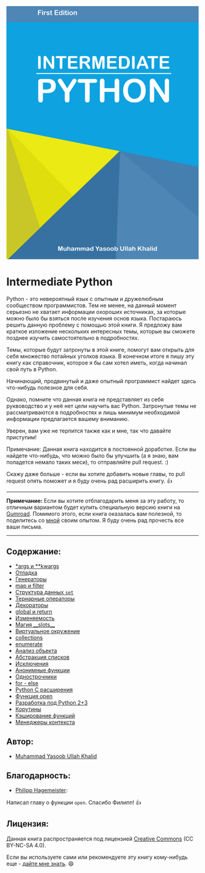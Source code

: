 ![Обложка книги Intermediate Python](_static/cover.png)

Intermediate Python
===================

Python - это невероятный язык с опытным и дружелюбным сообществом программистов.
Тем не менее, на данный момент серьезно не хватает информации охороших источниках,
за которые можно было бы взяться после изучения основ языка. Постараюсь решить данную
проблему с помощью этой книги. Я предложу вам краткое изложение нескольких
интересных темы, которые вы сможете позднее изучить самостоятельно в
подробностях.

Темы, которые будут затронуты в этой книге, помогут вам открыть для себя
множество потайных уголков языка. В конечном итоге я пишу эту книгу как
справочник, которое я бы сам хотел иметь, когда начинал свой путь в Python.

Начинающий, продвинутый и даже опытный программист найдет здесь что-нибудь
полезное для себя.

Однако, помните что данная книга не представляет из себя руквоводство и у неё
нет цели научить вас Python. Затронутые темы не рассматриваются в подробностях
и лишь минимум необходимой информации предлагается вашему вниманию.

Уверен, вам уже не терпится также как и мне, так что давайте приступим!

Примечание: Данная книга находится в постоянной доработке. Если вы найдете
что-нибудь, что можно было бы улучшить (а я знаю, вам попадется немало таких
меси), то отправляйте pull request. :)

Скажу даже больше - если вы хотите добавить новые главы, то pull request опять
поможет и я буду очень рад расширить книгу. :+1:

------------------

**Примечание:** Если вы хотите отблагодарить меня за эту работу, то отличным
вариантом будет купить специальную версию книги на
[Gumroad](https://gum.co/intermediate_python). Помимого этого, если книга
оказалась вам полезной, то поделитесь со [мной](mailto:yasoob.khld@gmail.com)
своим опытом. Я буду очень рад прочесть все ваши письма.

------------------

Содержание:
-----------
- [\*args и \*\*kwargs](book/args_and_kwargs.rst)
- [Отладка](book/debugging.rst)
- [Генераторы](book/generators.rst)
- [map и filter](book/map_filter.rst)
- [Структура данных ``set``](book/set_-_data_structure.rst)
- [Тернарные операторы](book/ternary_operators.rst)
- [Декораторы](book/decorators.rst)
- [global и return](book/global_&_return.rst)
- [Изменяемость](book/mutation.rst)
- [Магия \_\_slots\_\_](book/__slots__magic.rst)
- [Виртуальное окружение](book/virtual_environment.rst)
- [collections](book/collections.rst)
- [enumerate](book/enumerate.rst)
- [Анализ объекта](book/object_introspection.rst)
- [Абстракция списков](book/comprehensions.rst)
- [Исключения](book/exceptions.rst)
- [Анонимные функции](book/lambdas.rst)
- [Однострочники](book/one_liners.rst)
- [for - else](book/for_-_else.rst)
- [Python C расширения](book/python_c_extension.rst)
- [Функция open](book/open_function.rst)
- [Разработка под Python 2+3](book/targeting_python_2_3.rst)
- [Корутины](book/coroutines.rst)
- [Кэширование функций](book/function_caching.rst)
- [Менеджеры контекста](book/context_managers.rst)

Автор:
------

- [Muhammad Yasoob Ullah Khalid](https://github.com/yasoob)

Благодарность:
--------------

- [Philipp Hagemeister](https://github.com/phihag):

Написал главу о функции `open`. Спасибо Филипп! :+1:

Лицензия:
---------

Данная книга распространяется под лицензией
[Creative Commons](http://creativecommons.org/licenses/by-nc-sa/4.0/) (CC BY-NC-SA 4.0).

Если вы используете сами или рекомендуете эту книгу кому-нибудь еще - [дайте мне знать](mailto:yasoob.khld@gmail.com). :smile:
